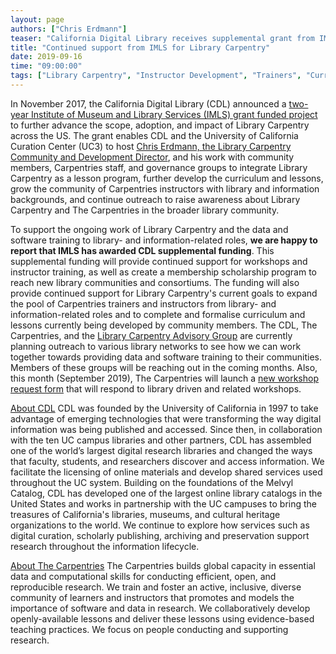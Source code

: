 ```yaml
---
layout: page
authors: ["Chris Erdmann"]
teaser: "California Digital Library receives supplemental grant from IMLS for Library Carpentry"
title: "Continued support from IMLS for Library Carpentry"
date: 2019-09-16
time: "09:00:00"
tags: ["Library Carpentry", "Instructor Development", "Trainers", "Curriculum"]
---
```


In November 2017, the California Digital Library (CDL) announced a [two-year Institute of Museum and Library Services (IMLS) grant funded project](https://www.imls.gov/grants/awarded/re-85-17-0121-17) to further advance the scope, adoption, and impact of Library Carpentry across the US. The grant enables CDL and the University of California Curation Center (UC3) to host [Chris Erdmann, the Library Carpentry Community and Development Director](https://cdlib.org/welcome-chris-erdmann-library-carpentry-community-and-development-director/), and his work with community members, Carpentries staff, and governance groups to integrate Library Carpentry as a lesson program, further develop the curriculum and lessons, grow the community of Carpentries instructors with library and information backgrounds, and continue outreach to raise awareness about Library Carpentry and The Carpentries in the broader library community.  

To support the ongoing work of Library Carpentry and the data and software training to library- and information-related roles, **we are happy to report that IMLS has awarded CDL supplemental funding**. This supplemental funding will provide continued support for workshops and instructor training, as well as create a membership scholarship program to reach new library communities and consortiums. The funding will also provide continued support for Library Carpentry's current goals to expand the pool of Carpentries trainers and instructors from library- and information-related roles and to complete and formalise curriculum and lessons currently being developed by community members.
The CDL, The Carpentries, and the [Library Carpentry Advisory Group](https://librarycarpentry.org/advisory/) are currently planning outreach to various library networks to see how we can work together towards providing data and software training to their communities. Members of these groups will be reaching out in the coming months. Also, this month (September 2019), The Carpentries will launch a [new workshop request form](https://amy.carpentries.org/forms/workshop/) that will respond to library driven and related workshops. 
 
[About CDL](https://cdlib.org/)
CDL was founded by the University of California in 1997 to take advantage of emerging technologies that were transforming the way digital information was being published and accessed. Since then, in collaboration with the ten UC campus libraries and other partners, CDL has assembled one of the world’s largest digital research libraries and changed the ways that faculty, students, and researchers discover and access information. We facilitate the licensing of online materials and develop shared services used throughout the UC system. Building on the foundations of the Melvyl Catalog, CDL has developed one of the largest online library catalogs in the United States and works in partnership with the UC campuses to bring the treasures of California's libraries, museums, and cultural heritage organizations to the world. We continue to explore how services such as digital curation, scholarly publishing, archiving and preservation support research throughout the information lifecycle.
 
[About The Carpentries](https://carpentries.org/)
The Carpentries builds global capacity in essential data and computational skills for conducting efficient, open, and reproducible research. We train and foster an active, inclusive, diverse community of learners and instructors that promotes and models the importance of software and data in research. We collaboratively develop openly-available lessons and deliver these lessons using evidence-based teaching practices. We focus on people conducting and supporting research.
